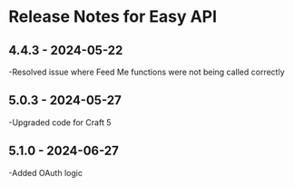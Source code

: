 # Release Notes for Easy API

## 4.4.3 - 2024-05-22

-Resolved issue where Feed Me functions were not being called correctly

## 5.0.3 - 2024-05-27

-Upgraded code for Craft 5

## 5.1.0 - 2024-06-27

-Added OAuth logic